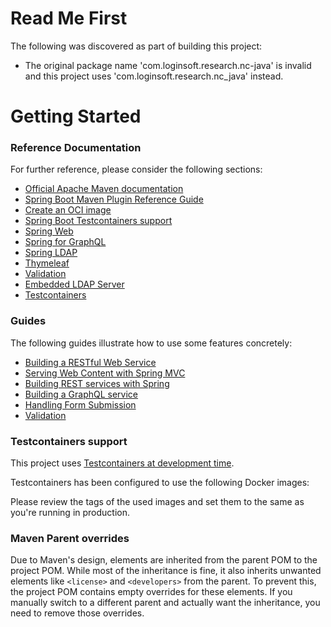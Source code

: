 # Read Me First
The following was discovered as part of building this project:

* The original package name 'com.loginsoft.research.nc-java' is invalid and this project uses 'com.loginsoft.research.nc_java' instead.

# Getting Started

### Reference Documentation
For further reference, please consider the following sections:

* [Official Apache Maven documentation](https://maven.apache.org/guides/index.html)
* [Spring Boot Maven Plugin Reference Guide](https://docs.spring.io/spring-boot/3.5.3/maven-plugin)
* [Create an OCI image](https://docs.spring.io/spring-boot/3.5.3/maven-plugin/build-image.html)
* [Spring Boot Testcontainers support](https://docs.spring.io/spring-boot/3.5.3/reference/testing/testcontainers.html#testing.testcontainers)
* [Spring Web](https://docs.spring.io/spring-boot/3.5.3/reference/web/servlet.html)
* [Spring for GraphQL](https://docs.spring.io/spring-boot/3.5.3/reference/web/spring-graphql.html)
* [Spring LDAP](https://docs.spring.io/spring-boot/3.5.3/reference/data/nosql.html#data.nosql.ldap)
* [Thymeleaf](https://docs.spring.io/spring-boot/3.5.3/reference/web/servlet.html#web.servlet.spring-mvc.template-engines)
* [Validation](https://docs.spring.io/spring-boot/3.5.3/reference/io/validation.html)
* [Embedded LDAP Server](https://docs.spring.io/spring-boot/3.5.3/reference/data/nosql.html#data.nosql.ldap.embedded)
* [Testcontainers](https://java.testcontainers.org/)

### Guides
The following guides illustrate how to use some features concretely:

* [Building a RESTful Web Service](https://spring.io/guides/gs/rest-service/)
* [Serving Web Content with Spring MVC](https://spring.io/guides/gs/serving-web-content/)
* [Building REST services with Spring](https://spring.io/guides/tutorials/rest/)
* [Building a GraphQL service](https://spring.io/guides/gs/graphql-server/)
* [Handling Form Submission](https://spring.io/guides/gs/handling-form-submission/)
* [Validation](https://spring.io/guides/gs/validating-form-input/)

### Testcontainers support

This project uses [Testcontainers at development time](https://docs.spring.io/spring-boot/3.5.3/reference/features/dev-services.html#features.dev-services.testcontainers).

Testcontainers has been configured to use the following Docker images:


Please review the tags of the used images and set them to the same as you're running in production.

### Maven Parent overrides

Due to Maven's design, elements are inherited from the parent POM to the project POM.
While most of the inheritance is fine, it also inherits unwanted elements like `<license>` and `<developers>` from the parent.
To prevent this, the project POM contains empty overrides for these elements.
If you manually switch to a different parent and actually want the inheritance, you need to remove those overrides.


